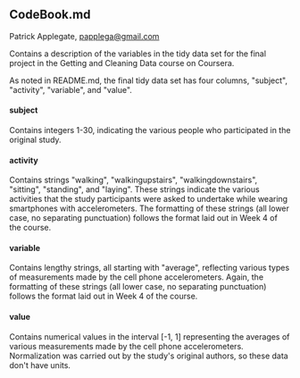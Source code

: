 ## CodeBook.md
Patrick Applegate, papplega@gmail.com

Contains a description of the variables in the tidy data set for the final project in the Getting and Cleaning Data course on Coursera.  

As noted in README.md, the final tidy data set has four columns, "subject", "activity", "variable", and "value".  

#### subject
Contains integers 1-30, indicating the various people who participated in the original study.  

#### activity
Contains strings "walking", "walkingupstairs", "walkingdownstairs", "sitting", "standing", and "laying".  These strings indicate the various activities that the study participants were asked to undertake while wearing smartphones with accelerometers.  The formatting of these strings (all lower case, no separating punctuation) follows the format laid out in Week 4 of the course.  

#### variable
Contains lengthy strings, all starting with "average", reflecting various types of measurements made by the cell phone accelerometers.  Again, the formatting of these strings (all lower case, no separating punctuation) follows the format laid out in Week 4 of the course.  

#### value
Contains numerical values in the interval [-1, 1] representing the averages of various measurements made by the cell phone accelerometers.  Normalization was carried out by the study's original authors, so these data don't have units.  
